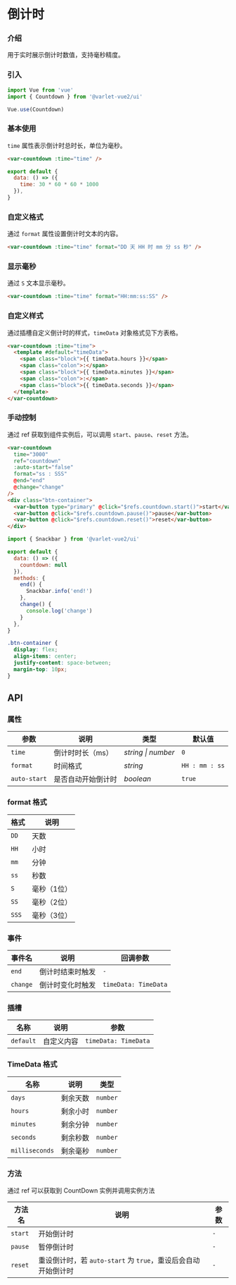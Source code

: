 # 倒计时

### 介绍

用于实时展示倒计时数值，支持毫秒精度。

### 引入

```js
import Vue from 'vue'
import { Countdown } from '@varlet-vue2/ui'

Vue.use(Countdown)
```

### 基本使用

`time` 属性表示倒计时总时长，单位为毫秒。

```html
<var-countdown :time="time" />
```
```javascript
export default {
  data: () => ({
    time: 30 * 60 * 60 * 1000
  }),
}
```
### 自定义格式

通过 `format` 属性设置倒计时文本的内容。

```html
<var-countdown :time="time" format="DD 天 HH 时 mm 分 ss 秒" />
```

### 显示毫秒

通过 `S` 文本显示毫秒。

```html
<var-countdown :time="time" format="HH:mm:ss:SS" />
```

### 自定义样式

通过插槽自定义倒计时的样式，`timeData` 对象格式见下方表格。

```html
<var-countdown :time="time">
  <template #default="timeData">
    <span class="block">{{ timeData.hours }}</span>
    <span class="colon">:</span>
    <span class="block">{{ timeData.minutes }}</span>
    <span class="colon">:</span>
    <span class="block">{{ timeData.seconds }}</span>
  </template>
</var-countdown>
```

### 手动控制

通过 ref 获取到组件实例后，可以调用 `start`、`pause`、`reset` 方法。

```html
<var-countdown
  time="3000"
  ref="countdown"
  :auto-start="false"
  format="ss : SSS"
  @end="end"
  @change="change"
/>
<div class="btn-container">
  <var-button type="primary" @click="$refs.countdown.start()">start</var-button>
  <var-button @click="$refs.countdown.pause()">pause</var-button>
  <var-button @click="$refs.countdown.reset()">reset</var-button>
</div>
```
```javascript
import { Snackbar } from '@varlet-vue2/ui'

export default {
  data: () => ({
    countdown: null
  }),
  methods: {
    end() {
      Snackbar.info('end!')
    },
    change() {
      console.log('change')
    }
  },
}
```
```css
.btn-container {
  display: flex;
  align-items: center;
  justify-content: space-between;
  margin-top: 10px;
}
```

## API

### 属性

| 参数 | 说明 | 类型 | 默认值 |
| ----- | -------------- | -------- | ---------- |
| `time` | 倒计时时长（ms）| _string \| number_ | `0` |
| `format` | 时间格式 | _string_ | `HH : mm : ss` |
| `auto-start` | 是否自动开始倒计时 | _boolean_ | `true` |

### format 格式
| 格式 | 说明 |
| -- | --- |
| `DD` | 天数 |
| `HH` | 小时 |
| `mm` | 分钟 |
| `ss` | 秒数 |
| `S` | 毫秒（1位） |
| `SS` | 毫秒（2位） |
| `SSS` | 毫秒（3位） |

### 事件

| 事件名 | 说明 | 回调参数 |
| ----- | -------------- | -------- |
| `end` | 倒计时结束时触发| `-` |
| `change` | 倒计时变化时触发| `timeData: TimeData` |

### 插槽

| 名称 | 说明 | 参数 |
| ----- | -------------- | -------- |
| `default` | 自定义内容 | `timeData: TimeData` |

### TimeData 格式

| 名称 | 说明 | 类型 |
| ---- | ------- | -------- |
| `days` | 剩余天数 | `number` |
| `hours` | 剩余小时 | `number` |
| `minutes` | 剩余分钟 | `number` |
| `seconds` | 剩余秒数 | `number` |
| `milliseconds` | 剩余毫秒 | `number` |


### 方法
通过 ref 可以获取到 CountDown 实例并调用实例方法

| 方法名 | 说明 | 参数 |
| ---- | ------- | -------- |
| `start` | 开始倒计时	 | `-` |
| `pause` | 暂停倒计时	 | `-` |
| `reset` | 重设倒计时，若 `auto-start` 为 `true`，重设后会自动开始倒计时 | `-` |
